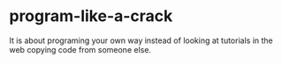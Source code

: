 # program-like-a-crack
It is about programing your own way instead of looking at tutorials in the web copying code from someone else.
